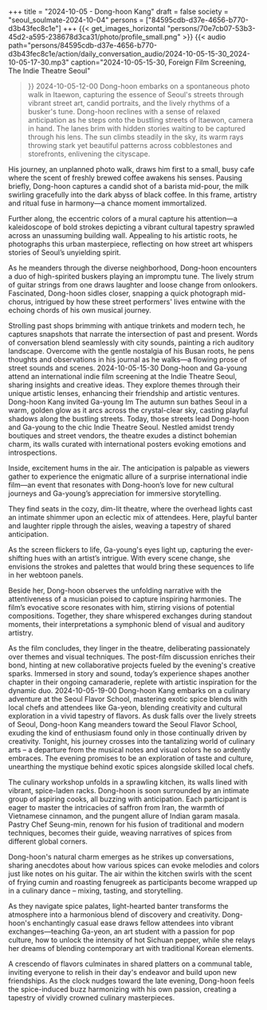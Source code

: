 +++
title = "2024-10-05 - Dong-hoon Kang"
draft = false
society = "seoul_soulmate-2024-10-04"
persons = ["84595cdb-d37e-4656-b770-d3b43fec8c1e"]
+++
{{< get_images_horizontal "persons/70e7cb07-53b3-45d2-a595-238678d3ca31/photo/profile_small.png" >}}
{{< audio
    path="persons/84595cdb-d37e-4656-b770-d3b43fec8c1e/action/daily_conversation_audio/2024-10-05-15-30_2024-10-05-17-30.mp3" 
    caption="2024-10-05-15-30, Foreign Film Screening, The Indie Theatre Seoul"
>}}
2024-10-05-12-00
Dong-hoon embarks on a spontaneous photo walk in Itaewon, capturing the essence of Seoul's streets through vibrant street art, candid portraits, and the lively rhythms of a busker's tune.
Dong-hoon reclines with a sense of relaxed anticipation as he steps onto the bustling streets of Itaewon, camera in hand. The lanes brim with hidden stories waiting to be captured through his lens. The sun climbs steadily in the sky, its warm rays throwing stark yet beautiful patterns across cobblestones and storefronts, enlivening the cityscape.

His journey, an unplanned photo walk, draws him first to a small, busy cafe where the scent of freshly brewed coffee awakens his senses. Pausing briefly, Dong-hoon captures a candid shot of a barista mid-pour, the milk swirling gracefully into the dark abyss of black coffee. In this frame, artistry and ritual fuse in harmony—a chance moment immortalized.

Further along, the eccentric colors of a mural capture his attention—a kaleidoscope of bold strokes depicting a vibrant cultural tapestry sprawled across an unassuming building wall. Appealing to his artistic roots, he photographs this urban masterpiece, reflecting on how street art whispers stories of Seoul’s unyielding spirit.

As he meanders through the diverse neighborhood, Dong-hoon encounters a duo of high-spirited buskers playing an impromptu tune. The lively strum of guitar strings from one draws laughter and loose change from onlookers. Fascinated, Dong-hoon sidles closer, snapping a quick photograph mid-chorus, intrigued by how these street performers' lives entwine with the echoing chords of his own musical journey.

Strolling past shops brimming with antique trinkets and modern tech, he captures snapshots that narrate the intersection of past and present. Words of conversation blend seamlessly with city sounds, painting a rich auditory landscape. Overcome with the gentle nostalgia of his Busan roots, he pens thoughts and observations in his journal as he walks—a flowing prose of street sounds and scenes.
2024-10-05-15-30
Dong-hoon and Ga-young attend an international indie film screening at the Indie Theatre Seoul, sharing insights and creative ideas. They explore themes through their unique artistic lenses, enhancing their friendship and artistic ventures.
Dong-hoon Kang invited Ga-young Im
The autumn sun bathes Seoul in a warm, golden glow as it arcs across the crystal-clear sky, casting playful shadows along the bustling streets. Today, those streets lead Dong-hoon and Ga-young to the chic Indie Theatre Seoul. Nestled amidst trendy boutiques and street vendors, the theatre exudes a distinct bohemian charm, its walls curated with international posters evoking emotions and introspections.

Inside, excitement hums in the air. The anticipation is palpable as viewers gather to experience the enigmatic allure of a surprise international indie film—an event that resonates with Dong-hoon’s love for new cultural journeys and Ga-young’s appreciation for immersive storytelling.

They find seats in the cozy, dim-lit theatre, where the overhead lights cast an intimate shimmer upon an eclectic mix of attendees. Here, playful banter and laughter ripple through the aisles, weaving a tapestry of shared anticipation.

As the screen flickers to life, Ga-young's eyes light up, capturing the ever-shifting hues with an artist’s intrigue. With every scene change, she envisions the strokes and palettes that would bring these sequences to life in her webtoon panels.

Beside her, Dong-hoon observes the unfolding narrative with the attentiveness of a musician poised to capture inspiring harmonies. The film’s evocative score resonates with him, stirring visions of potential compositions. Together, they share whispered exchanges during standout moments, their interpretations a symphonic blend of visual and auditory artistry.

As the film concludes, they linger in the theatre, deliberating passionately over themes and visual techniques. The post-film discussion enriches their bond, hinting at new collaborative projects fueled by the evening's creative sparks. Immersed in story and sound, today’s experience shapes another chapter in their ongoing camaraderie, replete with artistic inspiration for the dynamic duo.
2024-10-05-19-00
Dong-hoon Kang embarks on a culinary adventure at the Seoul Flavor School, mastering exotic spice blends with local chefs and attendees like Ga-yeon, blending creativity and cultural exploration in a vivid tapestry of flavors.
As dusk falls over the lively streets of Seoul, Dong-hoon Kang meanders toward the Seoul Flavor School, exuding the kind of enthusiasm found only in those continually driven by creativity. Tonight, his journey crosses into the tantalizing world of culinary arts – a departure from the musical notes and visual colors he so ardently embraces. The evening promises to be an exploration of taste and culture, unearthing the mystique behind exotic spices alongside skilled local chefs.

The culinary workshop unfolds in a sprawling kitchen, its walls lined with vibrant, spice-laden racks. Dong-hoon is soon surrounded by an intimate group of aspiring cooks, all buzzing with anticipation. Each participant is eager to master the intricacies of saffron from Iran, the warmth of Vietnamese cinnamon, and the pungent allure of Indian garam masala. Pastry Chef Seung-min, renown for his fusion of traditional and modern techniques, becomes their guide, weaving narratives of spices from different global corners.

Dong-hoon's natural charm emerges as he strikes up conversations, sharing anecdotes about how various spices can evoke melodies and colors just like notes on his guitar. The air within the kitchen swirls with the scent of frying cumin and roasting fenugreek as participants become wrapped up in a culinary dance – mixing, tasting, and storytelling.

As they navigate spice palates, light-hearted banter transforms the atmosphere into a harmonious blend of discovery and creativity. Dong-hoon's enchantingly casual ease draws fellow attendees into vibrant exchanges—teaching Ga-yeon, an art student with a passion for pop culture, how to unlock the intensity of hot Sichuan pepper, while she relays her dreams of blending contemporary art with traditional Korean elements.

A crescendo of flavors culminates in shared platters on a communal table, inviting everyone to relish in their day's endeavor and build upon new friendships. As the clock nudges toward the late evening, Dong-hoon feels the spice-induced buzz harmonizing with his own passion, creating a tapestry of vividly crowned culinary masterpieces.
